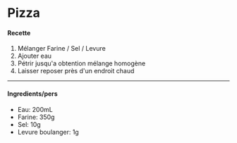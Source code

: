 # Pizza

#### Recette
1. Mélanger Farine / Sel / Levure
2. Ajouter eau
3. Pétrir jusqu'a obtention mélange homogène
4. Laisser reposer près d'un endroit chaud
---
#### Ingredients/pers
- Eau: 200mL
- Farine: 350g
- Sel: 10g 
- Levure boulanger: 1g
